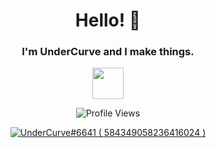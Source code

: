 <h1 align="center">Hello! 👋</h1>
<h3 align="center"> I'm UnderCurve and I make things.</h3>

<p align="center"> <a href="https://youtube.com/@UnderCurve"><img src="https://cdn2.iconfinder.com/data/icons/black-white-social-media/32/youtube_online_social_media_tube-256.png" height="50" width="auto" ></a>
 </p>

<p align="center"> <img src="https://komarev.com/ghpvc/?username=UnderCurve&color=blue&style=for-the-badge" alt="Profile Views" /> </p>

<p align="center">
  <a href="https://discord.com/users/584349058236416024">
     <img src="https://discord.c99.nl/widget/theme-2/584349058236416024.png" alt="UnderCurve#6641 ( 584349058236416024 )"/>
       </a>
</p>
